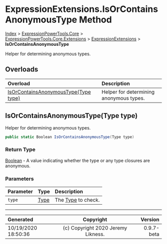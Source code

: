 ﻿# ExpressionExtensions.IsOrContainsAnonymousType Method

[Index](../index.md) > [ExpressionPowerTools.Core](ExpressionPowerTools.Core.a.md) > [ExpressionPowerTools.Core.Extensions](ExpressionPowerTools.Core.Extensions.n.md) > [ExpressionExtensions](ExpressionPowerTools.Core.Extensions.ExpressionExtensions.cs.md) > **IsOrContainsAnonymousType**

Helper for determining anonymous types.

## Overloads

| Overload | Description |
| :-- | :-- |
| [IsOrContainsAnonymousType(Type type)](#isorcontainsanonymoustypetype-type) | Helper for determining anonymous types. |
## IsOrContainsAnonymousType(Type type)

Helper for determining anonymous types.

```csharp
public static Boolean IsOrContainsAnonymousType(Type type)
```

### Return Type

 [Boolean](https://docs.microsoft.com/dotnet/api/system.boolean)  - A value indicating whether the type or any type closures are anonymous.

### Parameters

| Parameter | Type | Description |
| :-- | :-- | :-- |
| `type` | [Type](https://docs.microsoft.com/dotnet/api/system.type) | The [Type](https://docs.microsoft.com/dotnet/api/system.type) to check. |



---

| Generated | Copyright | Version |
| :-- | :-: | --: |
| 10/19/2020 18:50:36 | (c) Copyright 2020 Jeremy Likness. | 0.9.7-beta |
